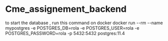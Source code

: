 # Cme_assignement_backend

to start the database , run this command on docker
docker run --rm --name mypostgres -e POSTGRES_DB=rola -e POSTGRES_USER=rola -e POSTGRES_PASSWORD=rola -p 5432:5432 postgres:11.4

